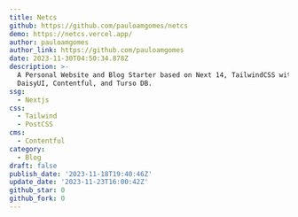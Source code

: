 ```yaml
---
title: Netcs
github: https://github.com/pauloamgomes/netcs
demo: https://netcs.vercel.app/
author: pauloamgomes
author_link: https://github.com/pauloamgomes
date: 2023-11-30T04:50:34.878Z
description: >-
  A Personal Website and Blog Starter based on Next 14, TailwindCSS with
  DaisyUI, Contentful, and Turso DB.
ssg:
  - Nextjs
css:
  - Tailwind
  - PostCSS
cms:
  - Contentful
category:
  - Blog
draft: false
publish_date: '2023-11-18T19:40:46Z'
update_date: '2023-11-23T16:00:42Z'
github_star: 0
github_fork: 0
---
```

